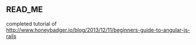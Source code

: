 ## READ_ME

completed tutorial of http://www.honeybadger.io/blog/2013/12/11/beginners-guide-to-angular-js-rails
